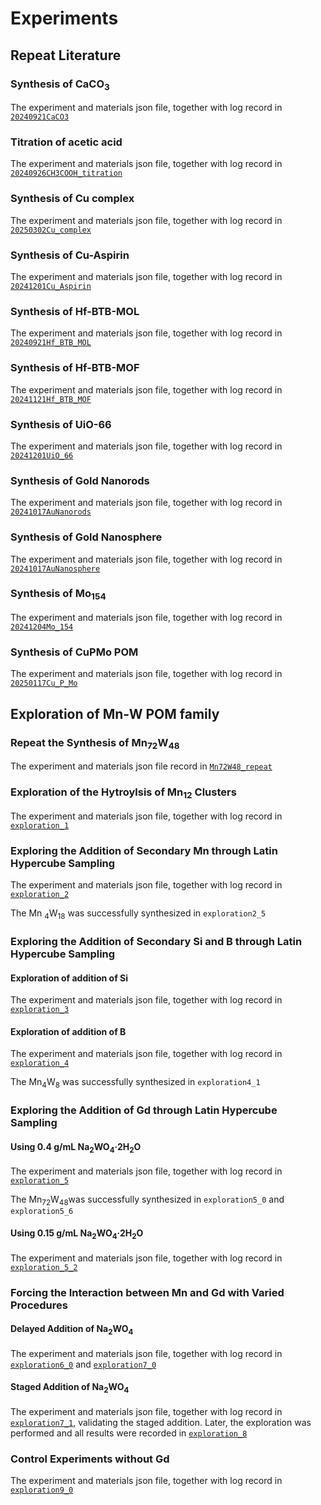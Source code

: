 # Experiments

## Repeat Literature

### Synthesis of CaCO<sub>3</sub>
The experiment and materials json file, together with log record in [`20240921CaCO3`](./20240921CaCO3)

### Titration of acetic acid

The experiment and materials json file, together with log record in [`20240926CH3COOH_titration`](./20240926CH3COOH_titration)

### Synthesis of Cu complex

The experiment and materials json file, together with log record in [`20250302Cu_complex`](./20250302Cu_complex)

### Synthesis of Cu-Aspirin

The experiment and materials json file, together with log record in [`20241201Cu_Aspirin`](./20241201Cu_Aspirin)

### Synthesis of Hf-BTB-MOL

The experiment and materials json file, together with log record in [`20240921Hf_BTB_MOL`](./20240921Hf_BTB_MOL)

### Synthesis of Hf-BTB-MOF

The experiment and materials json file, together with log record in [`20241121Hf_BTB_MOF`](./20241121Hf_BTB_MOF)

### Synthesis of UiO-66

The experiment and materials json file, together with log record in [`20241201UiO_66`](./20241201UiO_66)

### Synthesis of Gold Nanorods

The experiment and materials json file, together with log record in [`20241017AuNanorods`](./20241017AuNanorods)

### Synthesis of Gold Nanosphere

The experiment and materials json file, together with log record in [`20241017AuNanosphere`](./20241017AuNanosphere)

### Synthesis of Mo<sub>154</sub>

The experiment and materials json file, together with log record in [`20241204Mo_154`](./20241204Mo_154)

### Synthesis of CuPMo POM

The experiment and materials json file, together with log record in [`20250117Cu_P_Mo`](./20250117Cu_P_Mo)

## Exploration of Mn-W POM family

### Repeat the Synthesis of Mn<sub>72</sub>W<sub>48<sub>

The experiment and materials json file record in [`Mn72W48_repeat`](./Mn72W48_repeat)

### Exploration of the Hytroylsis of Mn<sub>12</sub> Clusters

The experiment and materials json file, together with log record in [`exploration_1`](./exploration_1)

### Exploring the Addition of Secondary Mn through Latin Hypercube Sampling

The experiment and materials json file, together with log record in [`exploration_2`](./exploration_2)

The Mn <sub>4</sub>W<sub>18</sub> was successfully synthesized in `exploration2_5`

### Exploring the Addition of Secondary Si and B through Latin Hypercube Sampling

#### Exploration of addition of Si

The experiment and materials json file, together with log record in [`exploration_3`](./exploration_3)

#### Exploration of addition of B

The experiment and materials json file, together with log record in [`exploration_4`](./exploration_4)

The Mn<sub>4</sub>W<sub>8</sub> was successfully synthesized in `exploration4_1`

### Exploring the Addition of Gd through Latin Hypercube Sampling

#### Using 0.4 g/mL Na<sub>2</sub>WO<sub>4</sub>·2H<sub>2</sub>O

The experiment and materials json file, together with log record in [`exploration_5`](./exploration_5)

The Mn<sub>72</sub>W<sub>48</sub>was successfully synthesized in `exploration5_0` and `exploration5_6`

#### Using 0.15 g/mL Na<sub>2</sub>WO<sub>4</sub>·2H<sub>2</sub>O

The experiment and materials json file, together with log record in [`exploration_5_2`](./exploration_5_2)

### Forcing the Interaction between Mn and Gd with Varied Procedures

#### Delayed Addition of Na<sub>2</sub>WO<sub>4</sub>

The experiment and materials json file, together with log record in [`exploration6_0`](./exploration6_0) and [`exploration7_0`](./exploration7_0) 

#### Staged Addition of Na<sub>2</sub>WO<sub>4</sub>

The experiment and materials json file, together with log record in [`exploration7_1`](./exploration7_1), validating the staged addition.
Later, the exploration was performed and all results were recorded in [`exploration_8`](./exploration_8)

### Control Experiments without Gd

The experiment and materials json file, together with log record in [`exploration9_0`](./exploration9_0)
